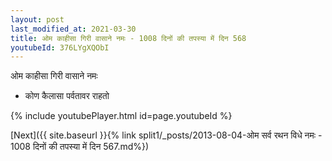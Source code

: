 ```yaml
---
layout: post
last_modified_at: 2021-03-30
title: ओम काहीसा गिरी वासाने नमः - 1008 दिनों की तपस्या में दिन 568
youtubeId: 376LYgXQObI
---
```

 
 
 ओम काहीसा गिरी वासाने नमः  
 
 -  कोण कैलासा पर्वतावर राहतो 
 
  
 
  
 
 
 
 
 
 


{% include youtubePlayer.html id=page.youtubeId %}
 
[Next]({{ site.baseurl }}{% link  split1/_posts/2013-08-04-ओम सर्व रथन विधे नमः - 1008 दिनों की तपस्या में दिन 567.md%})
 
